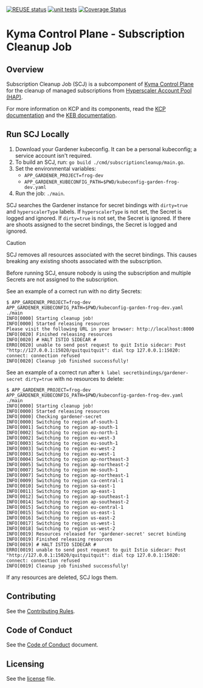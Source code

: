 [![REUSE status](https://api.reuse.software/badge/github.com/kyma-project/subscription-cleanup-job)](https://api.reuse.software/info/github.com/kyma-project/subscription-cleanup-job)
[![unit tests](https://github.com/kyma-project/subscription-cleanup-job/actions/workflows/unit-tests.yaml/badge.svg)](https://github.com/kyma-project/subscription-cleanup-job/actions/workflows/unit-tests.yaml)
[![Coverage Status](https://coveralls.io/repos/github/kyma-project/subscription-cleanup-job/badge.svg)](https://coveralls.io/github/kyma-project/subscription-cleanup-job)

# Kyma Control Plane - Subscription Cleanup Job

## Overview

Subscription Cleanup Job (SCJ) is a subcomponent of [Kyma Control Plane](https://github.com/kyma-project/control-plane) for the cleanup of managed subscriptions from [Hyperscaler Account Pool (HAP)](https://github.com/kyma-project/kyma-environment-broker/blob/main/docs/contributor/03-10-hyperscaler-account-pool.md).

For more information on KCP and its components, read the [KCP documentation](https://github.com/kyma-project/control-plane/tree/main/docs) and the [KEB documentation](https://github.com/kyma-project/kyma-environment-broker/blob/main/docs).

## Run SCJ Locally

1. Download your Gardener kubeconfig. It can be a personal kubeconfig; a service account isn't required.
2. To build an SCJ, run: `go build ./cmd/subscriptioncleanup/main.go`.
3. Set the environmental variables:
   - `APP_GARDENER_PROJECT=frog-dev`
   - `APP_GARDENER_KUBECONFIG_PATH=$PWD/kubeconfig-garden-frog-dev.yaml`
4. Run the job: `./main`.

SCJ searches the Gardener instance for secret bindings with `dirty=true` and `hyperscalerType` labels.
If `hyperscalerType` is not set, the Secret is logged and ignored.
If `dirty=true` is not set, the Secret is ignored.
If there are shoots assigned to the secret bindings, the Secret is logged and ignored.

> [!CAUTION]
> SCJ removes all resources associated with the secret bindings.
> This causes breaking any existing shoots associated with the subscription.
>
> Before running SCJ, ensure nobody is using the subscription and multiple Secrets are not assigned to the subscription.

See an example of a correct run with no dirty Secrets:

```
$ APP_GARDENER_PROJECT=frog-dev APP_GARDENER_KUBECONFIG_PATH=$PWD/kubeconfig-garden-frog-dev.yaml ./main
INFO[0000] Starting cleanup job!
INFO[0000] Started releasing resources
Please visit the following URL in your browser: http://localhost:8000
INFO[0020] Finished releasing resources
INFO[0020] # HALT ISTIO SIDECAR #
ERRO[0020] unable to send post request to quit Istio sidecar: Post "http://127.0.0.1:15020/quitquitquit": dial tcp 127.0.0.1:15020: connect: connection refused
INFO[0020] Cleanup job finished successfully!
```

See an example of a correct run after `k label secretbindings/gardener-secret dirty=true` with no resources to delete:
```
$ APP_GARDENER_PROJECT=frog-dev APP_GARDENER_KUBECONFIG_PATH=$PWD/kubeconfig-garden-frog-dev.yaml ./main
INFO[0000] Starting cleanup job!
INFO[0000] Started releasing resources
INFO[0000] Checking gardener-secret
INFO[0000] Switching to region af-south-1
INFO[0001] Switching to region ap-south-1
INFO[0002] Switching to region eu-north-1
INFO[0002] Switching to region eu-west-3
INFO[0003] Switching to region eu-south-1
INFO[0003] Switching to region eu-west-2
INFO[0003] Switching to region eu-west-1
INFO[0004] Switching to region ap-northeast-3
INFO[0005] Switching to region ap-northeast-2
INFO[0007] Switching to region me-south-1
INFO[0007] Switching to region ap-northeast-1
INFO[0009] Switching to region ca-central-1
INFO[0010] Switching to region sa-east-1
INFO[0011] Switching to region ap-east-1
INFO[0012] Switching to region ap-southeast-1
INFO[0014] Switching to region ap-southeast-2
INFO[0015] Switching to region eu-central-1
INFO[0015] Switching to region us-east-1
INFO[0016] Switching to region us-east-2
INFO[0017] Switching to region us-west-1
INFO[0018] Switching to region us-west-2
INFO[0019] Resources released for 'gardener-secret' secret binding
INFO[0019] Finished releasing resources
INFO[0019] # HALT ISTIO SIDECAR #
ERRO[0019] unable to send post request to quit Istio sidecar: Post "http://127.0.0.1:15020/quitquitquit": dial tcp 127.0.0.1:15020: connect: connection refused
INFO[0019] Cleanup job finished successfully!
```

If any resources are deleted, SCJ logs them.

## Contributing

See the [Contributing Rules](CONTRIBUTING.md).

## Code of Conduct

See the [Code of Conduct](CODE_OF_CONDUCT.md) document.

## Licensing

See the [license](./LICENSE) file.
